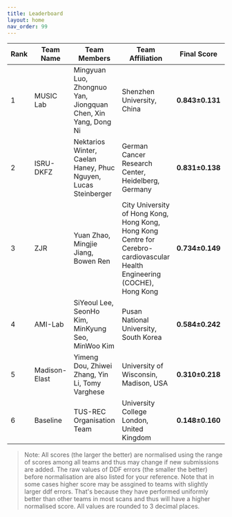 ```yaml
---
title: Leaderboard
layout: home
nav_order: 99
---
```

| **Rank** | **Team Name** | **Team Members**                              | **Team Affiliation**                      | **Final Score** | **Global Score** | **Local Score** | **Pixel Score** | **Landmark Score** |     **GPE (mm)**      |     **GLE (mm)**      |     **LPE (mm)**     |     **LLE (mm)**     | **Run Time (s)** |
|----------|---------------|-----------------------------------------------|-------------------------------------------|-----------------|------------------|-----------------|-----------------|--------------------|------------------|------------------|-----------------|-----------------|------------------|
|  1   | MUSIC Lab | Mingyuan Luo, Zhongnuo Yan, Jiongquan Chen, Xin Yang, Dong Ni | Shenzhen University, China | **0.843±0.131** | 0.760±0.220  | 0.926±0.094 | 0.871±0.121 |  0.815±0.154   | 7.144±3.628  | 6.232±3.755  | 0.099±0.014 | 0.086±0.019 | 5.429±0.679  |
|  2   |   ISRU-DKFZ| Nektarios Winter, Caelan Haney, Phuc Nguyen, Lucas Steinberger | German Cancer Research Center, Heidelberg, Germany    | **0.831±0.138** | 0.790±0.205  | 0.873±0.147 | 0.855±0.130 |  0.807±0.166   | 6.858±3.526  | 5.978±3.719  | 0.101±0.016 | 0.088±0.021 | 17.173±1.800 |
|  3   |    ZJR           | Yuan Zhao, Mingjie Jiang, Bowen Ren | City University of Hong Kong, Hong Kong, Hong Kong Centre for Cerebro-cardiovascular Health Engineering (COCHE), Hong Kong    | **0.734±0.149** | 0.892±0.180  | 0.576±0.186 | 0.740±0.140 |  0.728±0.181   | 5.906±3.532  | 5.109±3.683  | 0.113±0.016 | 0.098±0.022 | 15.484±1.747 |
|  4   |  AMI-Lab  | SiYeoul Lee, SeonHo Kim, MinKyung Seo, MinWoo Kim | Pusan National University, South Korea  | **0.584±0.242** | 0.547±0.322  | 0.620±0.250 | 0.610±0.237 |  0.557±0.271   | 9.388±5.358  | 8.459±5.699  | 0.112±0.024 | 0.100±0.033 | 16.964±2.015 |
|  5   | Madison-Elast | Yimeng Dou, Zhiwei Zhang, Yin Li, Tomy Varghese | University of Wisconsin, Madison, USA  | **0.310±0.218** | 0.274±0.306  | 0.347±0.203 | 0.293±0.213 |  0.328±0.241   | 12.093±4.460 | 10.366±5.006 | 0.122±0.019 | 0.107±0.025 | 15.112±1.656 |
|  6   |    Baseline        | TUS-REC Organisation Team                     | University College London, United Kingdom    | **0.148±0.160** | 0.236±0.274  | 0.059±0.109 | 0.126±0.148 |  0.170±0.188   | 12.490±5.462 | 11.129±5.838 | 0.135±0.024 | 0.118±0.031 | 8.135±0.996  |


> Note: All scores (the larger the better) are normalised using the range of scores among all teams and thus may change if new submissions are added. The raw values of DDF errors (the smaller the better) before normalisation are also listed for your reference. Note that in some cases higher score may be assgined to teams with slightly larger ddf errors. That's because they have performed uniformly better than other teams in most scans and thus will have a higher normalised score. All values are rounded to 3 decimal places.
